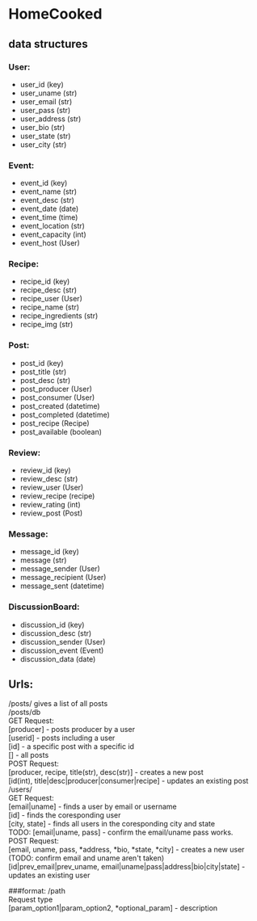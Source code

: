 # HomeCooked

## data structures
### User:
- user_id               (key)
- user_uname            (str)
- user_email            (str)
- user_pass             (str)
- user_address          (str)
- user_bio              (str)
- user_state            (str)
- user_city             (str)

### Event:
- event_id              (key)
- event_name            (str)
- event_desc            (str)
- event_date            (date)
- event_time            (time)
- event_location        (str)
- event_capacity        (int)
- event_host            (User)

### Recipe:
- recipe_id             (key)
- recipe_desc           (str)
- recipe_user           (User)
- recipe_name           (str)
- recipe_ingredients    (str)
- recipe_img            (str)

### Post:
- post_id               (key)
- post_title            (str)
- post_desc             (str)
- post_producer         (User)
- post_consumer         (User)
- post_created          (datetime)
- post_completed        (datetime)
- post_recipe           (Recipe)
- post_available        (boolean)

### Review:
- review_id             (key)
- review_desc           (str)
- review_user           (User)
- review_recipe         (recipe)
- review_rating         (int)
- review_post           (Post)

### Message:
- message_id            (key)
- message               (str)
- message_sender        (User)
- message_recipient     (User)
- message_sent          (datetime)

### DiscussionBoard:
- discussion_id         (key)
- discussion_desc       (str)
- discussion_sender     (User)
- discussion_event      (Event)
- discussion_data       (date)

## Urls:
/posts/      gives a list of all posts <br>
/posts/db<br>
    GET Request:<br>
        [producer] - posts producer by a user<br>
        [userid] - posts including a user<br>
        [id] - a specific post with a specific id<br>
        [] - all posts<br>
    POST Request:<br>
        [producer, recipe, title(str), desc(str)] - creates a new post<br>
        [id(int), title|desc|producer|consumer|recipe] - updates an existing post<br>
/users/<br>
    GET Request:<br>
        [email|uname] - finds a user by email or username<br>
        [id] - finds the coresponding user<br>
        [city, state] - finds all users in the coresponding city and state<br>
        TODO: [email|uname, pass] - confirm the email/uname pass works.<br>
    POST Request:<br>
        [email, uname, pass, *address, *bio, *state, *city] - creates a new user (TODO: confirm email and uname aren't taken)<br>
        [id|prev_email|prev_uname, email|uname|pass|address|bio|city|state] - updates an existing user<br>

###format:
/path<br>
    Request type<br>
        [param_option1|param_option2, *optional_param] - description<br>

